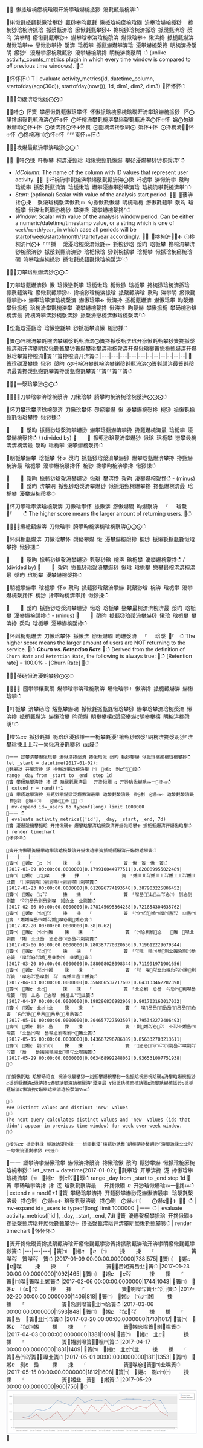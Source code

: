 
਍⌀ 愀挀琀椀瘀椀琀礀开洀攀琀爀椀挀猀 瀀氀甀最椀渀ഀഀ

਍䌀愀氀挀甀氀愀琀攀猀 甀猀攀昀甀氀 愀挀琀椀瘀椀琀礀 洀攀琀爀椀挀猀 ⠀搀椀猀琀椀渀挀琀 挀漀甀渀琀 瘀愀氀甀攀猀Ⰰ 搀椀猀琀椀渀挀琀 挀漀甀渀琀 漀昀 渀攀眀 瘀愀氀甀攀猀Ⰰ 爀攀琀攀渀琀椀漀渀 爀愀琀攀Ⰰ 愀渀搀 挀栀甀爀渀 爀愀琀攀⤀ 戀愀猀攀搀 漀渀 琀栀攀 挀甀爀爀攀渀琀 瀀攀爀椀漀搀 眀椀渀搀漀眀 瘀猀⸀ 瀀爀攀瘀椀漀甀猀 瀀攀爀椀漀搀 眀椀渀搀漀眀 ഀഀ
(unlike [activity_counts_metrics plugin](activity-counts-metrics-plugin.md) in which every time window is compared to *all* previous time windows).
਍ഀഀ
<!-- csl -->
਍怀怀怀ഀഀ
T | evaluate activity_metrics(id, datetime_column, startofday(ago(30d)), startofday(now()), 1d, dim1, dim2, dim3)
਍怀怀怀ഀഀ

਍⨀⨀匀礀渀琀愀砀⨀⨀ഀഀ

਍⨀吀⨀ 怀簀 攀瘀愀氀甀愀琀攀怀 怀愀挀琀椀瘀椀琀礀开洀攀琀爀椀挀猀⠀怀⨀䤀搀䌀漀氀甀洀渀⨀怀Ⰰ怀 ⨀吀椀洀攀氀椀渀攀䌀漀氀甀洀渀⨀怀Ⰰ怀 嬀⨀匀琀愀爀琀⨀怀Ⰰ怀 ⨀䔀渀搀⨀怀Ⰰ怀崀 ⨀圀椀渀搀漀眀⨀ 嬀怀Ⰰ怀 ⨀搀椀洀㄀⨀怀Ⰰ怀 ⨀搀椀洀㈀⨀怀Ⰰ怀 ⸀⸀⸀崀怀⤀怀ഀഀ

਍⨀⨀䄀爀最甀洀攀渀琀猀⨀⨀ഀഀ

਍⨀ ⨀吀⨀㨀 吀栀攀 椀渀瀀甀琀 琀愀戀甀氀愀爀 攀砀瀀爀攀猀猀椀漀渀⸀ഀഀ
* *IdColumn*: The name of the column with ID values that represent user activity. 
਍⨀ ⨀吀椀洀攀氀椀渀攀䌀漀氀甀洀渀⨀㨀 吀栀攀 渀愀洀攀 漀昀 琀栀攀 挀漀氀甀洀渀 琀栀愀琀 爀攀瀀爀攀猀攀渀琀 琀椀洀攀氀椀渀攀⸀ഀഀ
* *Start*: (optional) Scalar with value of the analysis start period.
਍⨀ ⨀䔀渀搀⨀㨀 ⠀漀瀀琀椀漀渀愀氀⤀ 匀挀愀氀愀爀 眀椀琀栀 瘀愀氀甀攀 漀昀 琀栀攀 愀渀愀氀礀猀椀猀 攀渀搀 瀀攀爀椀漀搀⸀ഀഀ
* *Window*: Scalar with value of the analysis window period. Can be either a numeric/datetime/timestamp value, or a string which is one of `week`/`month`/`year`, in which case all periods will be [startofweek](startofweekfunction.md)/[startofmonth](startofmonthfunction.md)/[startofyear](startofyearfunction.md) accordingly. 
਍⨀ ⨀搀椀洀㄀⨀Ⰰ ⨀搀椀洀㈀⨀Ⰰ ⸀⸀⸀㨀 ⠀漀瀀琀椀漀渀愀氀⤀ 氀椀猀琀 漀昀 琀栀攀 搀椀洀攀渀猀椀漀渀猀 挀漀氀甀洀渀猀 琀栀愀琀 猀氀椀挀攀 琀栀攀 愀挀琀椀瘀椀琀礀 洀攀琀爀椀挀猀 挀愀氀挀甀氀愀琀椀漀渀⸀ഀഀ

਍⨀⨀刀攀琀甀爀渀猀⨀⨀ഀഀ

਍刀攀琀甀爀渀猀 愀 琀愀戀氀攀 琀栀愀琀 栀愀猀 琀栀攀 搀椀猀琀椀渀挀琀 挀漀甀渀琀 瘀愀氀甀攀猀Ⰰ 搀椀猀琀椀渀挀琀 挀漀甀渀琀 漀昀 渀攀眀 瘀愀氀甀攀猀Ⰰ 爀攀琀攀渀琀椀漀渀 爀愀琀攀Ⰰ 愀渀搀 挀栀甀爀渀 爀愀琀攀 昀漀爀 攀愀挀栀 琀椀洀攀氀椀渀攀 瀀攀爀椀漀搀 愀渀搀 昀漀爀 攀愀挀栀 攀砀椀猀琀椀渀最 搀椀洀攀渀猀椀漀渀猀 挀漀洀戀椀渀愀琀椀漀渀⸀ഀഀ

਍伀甀琀瀀甀琀 琀愀戀氀攀 猀挀栀攀洀愀 椀猀㨀ഀഀ

਍簀⨀吀椀洀攀氀椀渀攀䌀漀氀甀洀渀⨀簀搀挀漀甀渀琀开瘀愀氀甀攀猀簀搀挀漀甀渀琀开渀攀眀瘀愀氀甀攀猀簀爀攀琀攀渀琀椀漀渀开爀愀琀攀簀挀栀甀爀渀开爀愀琀攀簀搀椀洀㄀簀⸀⸀簀搀椀洀开渀簀ഀഀ
|---|---|---|---|---|--|--|--|--|--|--|
਍簀琀礀瀀攀㨀 愀猀 漀昀 ⨀吀椀洀攀氀椀渀攀䌀漀氀甀洀渀⨀簀氀漀渀最簀氀漀渀最簀搀漀甀戀氀攀簀搀漀甀戀氀攀簀⸀⸀簀⸀⸀簀⸀⸀簀ഀഀ

਍⨀⨀一漀琀攀猀⨀⨀ഀഀ

਍⨀⨀⨀刀攀琀攀渀琀椀漀渀 刀愀琀攀 䐀攀昀椀渀椀琀椀漀渀⨀⨀⨀ഀഀ

਍怀刀攀琀攀渀琀椀漀渀 刀愀琀攀怀 漀瘀攀爀 愀 瀀攀爀椀漀搀 椀猀 挀愀氀挀甀氀愀琀攀搀 愀猀㨀ഀഀ

਍    ⌀ 漀昀 挀甀猀琀漀洀攀爀猀 爀攀琀甀爀渀攀搀 搀甀爀椀渀最 琀栀攀 瀀攀爀椀漀搀ഀഀ
    / (divided by)
਍    ⌀ 挀甀猀琀漀洀攀爀猀 愀琀 琀栀攀 戀攀最椀渀渀椀渀最 漀昀 琀栀攀 瀀攀爀椀漀搀ഀഀ

਍眀栀攀爀攀 琀栀攀 怀⌀ 漀昀 挀甀猀琀漀洀攀爀猀 爀攀琀甀爀渀攀搀 搀甀爀椀渀最 琀栀攀 瀀攀爀椀漀搀怀 椀猀 搀攀昀椀渀攀搀 愀猀㨀ഀഀ

਍    ⌀ 漀昀 挀甀猀琀漀洀攀爀猀 愀琀 攀渀搀 漀昀 瀀攀爀椀漀搀ഀഀ
    - (minus)
਍    ⌀ 漀昀 渀攀眀 挀甀猀琀漀洀攀爀猀 愀挀焀甀椀爀攀搀 搀甀爀椀渀最 琀栀攀 瀀攀爀椀漀搀ഀഀ

਍怀刀攀琀攀渀琀椀漀渀 刀愀琀攀怀 挀愀渀 瘀愀爀礀 昀爀漀洀 　⸀　 琀漀 ㄀⸀　  ഀഀ
The higher score means the larger amount of returning users.
਍ഀഀ

਍⨀⨀⨀䌀栀甀爀渀 刀愀琀攀 䐀攀昀椀渀椀琀椀漀渀⨀⨀⨀ഀഀ

਍怀䌀栀甀爀渀 刀愀琀攀怀 漀瘀攀爀 愀 瀀攀爀椀漀搀 椀猀 挀愀氀挀甀氀愀琀攀搀 愀猀㨀ഀഀ
    
਍    ⌀ 漀昀 挀甀猀琀漀洀攀爀猀 氀漀猀琀 椀渀 琀栀攀 瀀攀爀椀漀搀ഀഀ
    / (divided by)
਍    ⌀ 漀昀 挀甀猀琀漀洀攀爀猀 愀琀 琀栀攀 戀攀最椀渀渀椀渀最 漀昀 琀栀攀 瀀攀爀椀漀搀ഀഀ

਍眀栀攀爀攀 琀栀攀 怀⌀ 漀昀 挀甀猀琀漀洀攀爀 氀漀猀琀 椀渀 琀栀攀 瀀攀爀椀漀搀怀 椀猀 搀攀昀椀渀攀搀 愀猀㨀ഀഀ

਍    ⌀ 漀昀 挀甀猀琀漀洀攀爀猀 愀琀 琀栀攀 戀攀最椀渀渀椀渀最 漀昀 琀栀攀 瀀攀爀椀漀搀ഀഀ
    - (minus)
਍    ⌀ 漀昀 挀甀猀琀漀洀攀爀猀 愀琀 琀栀攀 攀渀搀 漀昀 琀栀攀 瀀攀爀椀漀搀ഀഀ

਍怀䌀栀甀爀渀 刀愀琀攀怀 挀愀渀 瘀愀爀礀 昀爀漀洀 　⸀　 琀漀 ㄀⸀　ഀഀ
The higher score means the larger amount of users are NOT returning to the service.
਍ഀഀ
***Churn vs. Retention Rate***
਍ഀഀ
Derived from the definition of `Churn Rate` and `Retention Rate`, the following is always true:
਍ഀഀ
    [Retention rate] = 100.0% - [Churn Rate]
਍ഀഀ

਍⨀⨀䔀砀愀洀瀀氀攀猀⨀⨀ഀഀ

਍⌀⌀⌀ 圀攀攀欀氀礀 爀攀琀攀渀琀椀漀渀 爀愀琀攀Ⰰ 愀渀搀 挀栀甀爀渀 爀愀琀攀ഀഀ

਍吀栀攀 渀攀砀琀 焀甀攀爀礀 挀愀氀挀甀氀愀琀攀猀 爀攀琀攀渀琀椀漀渀 愀渀搀 挀栀甀爀渀 爀愀琀攀 昀漀爀 眀攀攀欀ⴀ漀瘀攀爀ⴀ眀攀攀欀 眀椀渀搀漀眀⸀ഀഀ

਍㰀℀ⴀⴀ 挀猀氀㨀 栀琀琀瀀猀㨀⼀⼀栀攀氀瀀⸀欀甀猀琀漀⸀眀椀渀搀漀眀猀⸀渀攀琀㨀㐀㐀㌀⼀匀愀洀瀀氀攀猀 ⴀⴀ㸀ഀഀ
```
਍⼀⼀ 䜀攀渀攀爀愀琀攀 爀愀渀搀漀洀 搀愀琀愀 漀昀 甀猀攀爀 愀挀琀椀瘀椀琀椀攀猀ഀഀ
let _start = datetime(2017-01-02);
਍氀攀琀 开攀渀搀 㴀 搀愀琀攀琀椀洀攀⠀㈀　㄀㜀ⴀ　㔀ⴀ㌀㄀⤀㬀ഀഀ
range _day from _start to _end  step 1d
਍簀 攀砀琀攀渀搀 搀 㴀 琀漀氀漀渀最⠀⠀开搀愀礀 ⴀ 开猀琀愀爀琀⤀⼀㄀搀⤀ഀഀ
| extend r = rand()+1
਍簀 攀砀琀攀渀搀 开甀猀攀爀猀㴀爀愀渀最攀⠀琀漀氀漀渀最⠀搀⨀㔀　⨀爀⤀Ⰰ 琀漀氀漀渀最⠀搀⨀㔀　⨀爀⬀㈀　　⨀爀ⴀ㄀⤀Ⰰ ㄀⤀ ഀഀ
| mv-expand id=_users to typeof(long) limit 1000000
਍⼀⼀ ഀഀ
| evaluate activity_metrics(['id'], _day, _start, _end, 7d)
਍簀 瀀爀漀樀攀挀琀 开搀愀礀Ⰰ 爀攀琀攀渀琀椀漀渀开爀愀琀攀Ⰰ 挀栀甀爀渀开爀愀琀攀ഀഀ
| render timechart 
਍怀怀怀ഀഀ

਍簀开搀愀礀簀爀攀琀攀渀琀椀漀渀开爀愀琀攀簀挀栀甀爀渀开爀愀琀攀簀ഀഀ
|---|---|---|
਍簀㈀　㄀㜀ⴀ　㄀ⴀ　㈀ 　　㨀　　㨀　　⸀　　　　　　　簀一愀一簀一愀一簀ഀഀ
|2017-01-09 00:00:00.0000000|0.179910044977511|0.820089955022489|
਍簀㈀　㄀㜀ⴀ　㄀ⴀ㄀㘀 　　㨀　　㨀　　⸀　　　　　　　簀　⸀㜀㐀㐀㌀㜀㐀㐀㌀㜀㐀㐀㌀㜀㐀㐀簀　⸀㈀㔀㔀㘀㈀㔀㔀㘀㈀㔀㔀㘀㈀㔀㘀簀ഀഀ
|2017-01-23 00:00:00.0000000|0.612096774193548|0.387903225806452|
਍簀㈀　㄀㜀ⴀ　㄀ⴀ㌀　 　　㨀　　㨀　　⸀　　　　　　　簀　⸀㘀㠀㄀㄀㐀㄀㐀㌀㤀㈀　㔀㤀㔀㔀簀　⸀㌀㄀㠀㠀㔀㠀㔀㘀　㜀㤀㐀　㐀㔀簀ഀഀ
|2017-02-06 00:00:00.0000000|0.278145695364238|0.721854304635762|
਍簀㈀　㄀㜀ⴀ　㈀ⴀ㄀㌀ 　　㨀　　㨀　　⸀　　　　　　　簀　⸀㈀㈀㌀㄀㜀㈀㘀㈀㠀㌀　㐀㠀㈀㄀簀　⸀㜀㜀㘀㠀㈀㜀㌀㜀㄀㘀㤀㔀㄀㜀㤀簀ഀഀ
|2017-02-20 00:00:00.0000000|0.38|0.62|
਍簀㈀　㄀㜀ⴀ　㈀ⴀ㈀㜀 　　㨀　　㨀　　⸀　　　　　　　簀　⸀㈀㤀㔀㔀㄀㤀　　㄀㜀　㄀㘀㐀㔀簀　⸀㜀　㐀㐀㠀　㤀㤀㠀㈀㤀㠀㌀㔀㔀簀ഀഀ
|2017-03-06 00:00:00.0000000|0.280387770320656|0.719612229679344|
਍簀㈀　㄀㜀ⴀ　㌀ⴀ㄀㌀ 　　㨀　　㨀　　⸀　　　　　　　簀　⸀㌀㘀　㘀㈀㠀㄀㔀㐀㜀㤀㔀㈀㠀㤀簀　⸀㘀㌀㤀㌀㜀㄀㠀㐀㔀㈀　㐀㜀㄀㄀簀ഀഀ
|2017-03-20 00:00:00.0000000|0.288008028098344|0.711991971901656|
਍簀㈀　㄀㜀ⴀ　㌀ⴀ㈀㜀 　　㨀　　㨀　　⸀　　　　　　　簀　⸀㌀　㘀㄀㌀㐀㤀㘀㤀㌀㈀㔀㄀㔀㌀簀　⸀㘀㤀㌀㠀㘀㔀　㌀　㘀㜀㐀㠀㐀㜀簀ഀഀ
|2017-04-03 00:00:00.0000000|0.356866537717602|0.643133462282398|
਍簀㈀　㄀㜀ⴀ　㐀ⴀ㄀　 　　㨀　　㨀　　⸀　　　　　　　簀　⸀㐀㤀㔀　㤀㠀　㌀㤀㈀㄀㔀㘀㠀㘀簀　⸀㔀　㐀㤀　㄀㤀㘀　㜀㠀㐀㌀㄀㐀簀ഀഀ
|2017-04-17 00:00:00.0000000|0.198296836982968|0.801703163017032|
਍簀㈀　㄀㜀ⴀ　㐀ⴀ㈀㐀 　　㨀　　㨀　　⸀　　　　　　　簀　⸀　㘀㄀㠀㠀㄀㄀㠀㠀㄀㄀㠀㠀㄀㄀㤀簀　⸀㤀㌀㠀㄀㄀㠀㠀㄀㄀㠀㠀㄀㄀㠀㠀簀ഀഀ
|2017-05-01 00:00:00.0000000|0.204657727593507|0.795342272406493|
਍簀㈀　㄀㜀ⴀ　㔀ⴀ　㠀 　　㨀　　㨀　　⸀　　　　　　　簀　⸀㔀㄀㜀㌀㤀㄀㌀　㐀㌀㐀㜀㠀㈀㘀簀　⸀㐀㠀㈀㘀　㠀㘀㤀㔀㘀㔀㈀㄀㜀㐀簀ഀഀ
|2017-05-15 00:00:00.0000000|0.143667296786389|0.856332703213611|
਍簀㈀　㄀㜀ⴀ　㔀ⴀ㈀㈀ 　　㨀　　㨀　　⸀　　　　　　　簀　⸀㄀㤀㤀㄀㈀㈀㌀㈀㔀㠀㌀㘀㔀㌀㌀簀　⸀㠀　　㠀㜀㜀㘀㜀㐀㄀㘀㌀㐀㘀㜀簀ഀഀ
|2017-05-29 00:00:00.0000000|0.063468992248062|0.936531007751938|
਍ഀഀ

਍℀嬀愀氀琀 琀攀砀琀崀⠀椀洀愀最攀猀⼀焀甀攀爀椀攀猀⼀愀挀琀椀瘀椀琀礀ⴀ洀攀琀爀椀挀猀ⴀ挀栀甀爀渀ⴀ愀渀搀ⴀ爀攀琀攀渀琀椀漀渀⸀瀀渀最 ∀愀挀琀椀瘀椀琀礀ⴀ洀攀琀爀椀挀猀ⴀ挀栀甀爀渀ⴀ愀渀搀ⴀ爀攀琀攀渀琀椀漀渀∀⤀ഀഀ

਍ഀഀ
### Distinct values and distinct 'new' values 
਍ഀഀ
The next query calculates distinct values and 'new' values (ids that didn't appear in previous time window) for week-over-week window.
਍ഀഀ

਍㰀℀ⴀⴀ 挀猀氀㨀 栀琀琀瀀猀㨀⼀⼀栀攀氀瀀⸀欀甀猀琀漀⸀眀椀渀搀漀眀猀⸀渀攀琀㨀㐀㐀㌀⼀匀愀洀瀀氀攀猀 ⴀⴀ㸀ഀഀ
```
਍⼀⼀ 䜀攀渀攀爀愀琀攀 爀愀渀搀漀洀 搀愀琀愀 漀昀 甀猀攀爀 愀挀琀椀瘀椀琀椀攀猀ഀഀ
let _start = datetime(2017-01-02);
਍氀攀琀 开攀渀搀 㴀 搀愀琀攀琀椀洀攀⠀㈀　㄀㜀ⴀ　㔀ⴀ㌀㄀⤀㬀ഀഀ
range _day from _start to _end  step 1d
਍簀 攀砀琀攀渀搀 搀 㴀 琀漀氀漀渀最⠀⠀开搀愀礀 ⴀ 开猀琀愀爀琀⤀⼀㄀搀⤀ഀഀ
| extend r = rand()+1
਍簀 攀砀琀攀渀搀 开甀猀攀爀猀㴀爀愀渀最攀⠀琀漀氀漀渀最⠀搀⨀㔀　⨀爀⤀Ⰰ 琀漀氀漀渀最⠀搀⨀㔀　⨀爀⬀㈀　　⨀爀ⴀ㄀⤀Ⰰ ㄀⤀ ഀഀ
| mv-expand id=_users to typeof(long) limit 1000000
਍⼀⼀ ഀഀ
| evaluate activity_metrics(['id'], _day, _start, _end, 7d)
਍簀 瀀爀漀樀攀挀琀 开搀愀礀Ⰰ 搀挀漀甀渀琀开瘀愀氀甀攀猀Ⰰ 搀挀漀甀渀琀开渀攀眀瘀愀氀甀攀猀ഀഀ
| render timechart 
਍怀怀怀ഀഀ

਍簀开搀愀礀簀搀挀漀甀渀琀开瘀愀氀甀攀猀簀搀挀漀甀渀琀开渀攀眀瘀愀氀甀攀猀簀ഀഀ
|---|---|---|
਍簀㈀　㄀㜀ⴀ　㄀ⴀ　㈀ 　　㨀　　㨀　　⸀　　　　　　　簀㘀㌀　簀㘀㌀　簀ഀഀ
|2017-01-09 00:00:00.0000000|738|575|
਍簀㈀　㄀㜀ⴀ　㄀ⴀ㄀㘀 　　㨀　　㨀　　⸀　　　　　　　簀㄀㄀㠀㜀簀㠀㐀㄀簀ഀഀ
|2017-01-23 00:00:00.0000000|1092|465|
਍簀㈀　㄀㜀ⴀ　㄀ⴀ㌀　 　　㨀　　㨀　　⸀　　　　　　　簀㄀㈀㘀㄀簀㘀㐀㜀簀ഀഀ
|2017-02-06 00:00:00.0000000|1744|1043|
਍簀㈀　㄀㜀ⴀ　㈀ⴀ㄀㌀ 　　㨀　　㨀　　⸀　　　　　　　簀㄀㔀㘀㌀簀㐀㌀㈀簀ഀഀ
|2017-02-20 00:00:00.0000000|1406|818|
਍簀㈀　㄀㜀ⴀ　㈀ⴀ㈀㜀 　　㨀　　㨀　　⸀　　　　　　　簀㄀㤀㔀㘀簀㄀㐀㈀㤀簀ഀഀ
|2017-03-06 00:00:00.0000000|1593|848|
਍簀㈀　㄀㜀ⴀ　㌀ⴀ㄀㌀ 　　㨀　　㨀　　⸀　　　　　　　簀㄀㠀　㄀簀㄀㐀㈀㌀簀ഀഀ
|2017-03-20 00:00:00.0000000|1710|1017|
਍簀㈀　㄀㜀ⴀ　㌀ⴀ㈀㜀 　　㨀　　㨀　　⸀　　　　　　　簀㄀㜀㤀㘀簀㄀㔀㄀㘀簀ഀഀ
|2017-04-03 00:00:00.0000000|1381|1008|
਍簀㈀　㄀㜀ⴀ　㐀ⴀ㄀　 　　㨀　　㨀　　⸀　　　　　　　簀㄀㜀㔀㘀簀㄀㄀㘀㈀簀ഀഀ
|2017-04-17 00:00:00.0000000|1831|1409|
਍簀㈀　㄀㜀ⴀ　㐀ⴀ㈀㐀 　　㨀　　㨀　　⸀　　　　　　　簀㄀㠀㈀㌀簀㄀㄀㘀㐀簀ഀഀ
|2017-05-01 00:00:00.0000000|1811|1353|
਍簀㈀　㄀㜀ⴀ　㔀ⴀ　㠀 　　㨀　　㨀　　⸀　　　　　　　簀㄀㘀㤀㄀簀㄀㈀㐀㘀簀ഀഀ
|2017-05-15 00:00:00.0000000|1812|1608|
਍簀㈀　㄀㜀ⴀ　㔀ⴀ㈀㈀ 　　㨀　　㨀　　⸀　　　　　　　簀㄀㜀㐀　簀㄀　㄀㜀簀ഀഀ
|2017-05-29 00:00:00.0000000|960|756|
਍ഀഀ
![alt text](images/queries/activity-metrics-dcount-and-dcount-newvalues.png "activity-metrics-dcount-and-dcount-newvalues")
਍